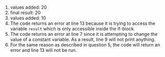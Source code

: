 1. values added: 20
2. final result: 20
3. values added: 10
4. The code returns an error at line 13 because it is trying to access the variable ```result``` which is only accessible inside the if-block.
5. The code returns an error at line 7 since it is attempting to change the value of a constant variable. As a result, line 9 will not print anything.
6. For the same reason as described in question 5, the code will return an error and line 13 will not be run.
